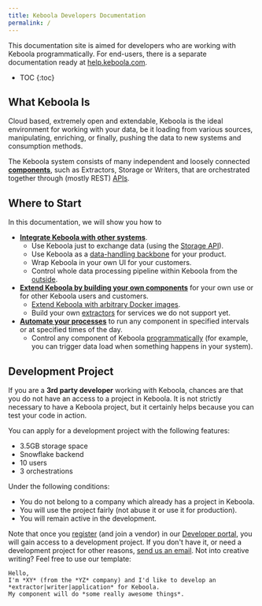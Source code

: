 ```yaml
---
title: Keboola Developers Documentation
permalink: /
---
```


This documentation site is aimed for developers who are working with Keboola programmatically.
For end-users, there is a separate documentation ready at [help.keboola.com](https://help.keboola.com/).

* TOC
{:toc}

## What Keboola Is
Cloud based, extremely open and extendable, Keboola is the ideal environment for working with your data, be it loading from various sources,
manipulating, enriching, or finally, pushing the data to new systems and consumption methods.

The Keboola system consists of many independent and loosely connected [**components**](/overview/),
such as Extractors, Storage or Writers, that are orchestrated together through (mostly REST) [APIs](/overview/api/).

## Where to Start
In this documentation, we will show you how to

- [**Integrate Keboola with other systems**](/integrate/).
	- Use Keboola just to exchange data (using the [Storage API](/integrate/storage/)).
	- Use Keboola as a [data-handling backbone](/overview/api/) for your product.
	- Wrap Keboola in your own UI for your customers.
	- Control whole data processing pipeline within Keboola from the [outside](/integrate/).
- [**Extend Keboola by building your own components**](/extend/) for your own use or for other Keboola users and customers.
	- [Extend Keboola with arbitrary Docker images](/extend/component/).
	- Build your own [extractors](/extend/generic-extractor/) for services we do not support yet.
- [**Automate your processes**](/automate/) to run any component in specified intervals or at specified times of the day.
	- Control any component of Keboola [programmatically](/integrate/jobs/) (for example, you can trigger data load when something happens in your system).

## Development Project
If you are a **3rd party developer** working with Keboola, chances are that you do not have an access to
a project in Keboola. It is not strictly necessary to have a Keboola project, but it certainly helps because you can test your code in action.

You can apply for a development project with the following features:

- 3.5GB storage space
- Snowflake backend
- 10 users
- 3 orchestrations

Under the following conditions:

- You do not belong to a company which already has a project in Keboola.
- You will use the project fairly (not abuse it or use it for production).
- You will remain active in the development.

Note that once you [register](/extend/component/tutorial/#before-you-start) (and join a vendor) in
our [Developer portal](https://components.keboola.com/), you will gain access to a development project.
If you don't have it, or need a development project for other reasons,
[send us an email](mailto:support@keboola.com). Not into creative writing? Feel free to use our template:

	Hello,
	I'm *XY* (from the *YZ* company) and I'd like to develop an *extractor|writer|application* for Keboola.
	My component will do *some really awesome things*.
